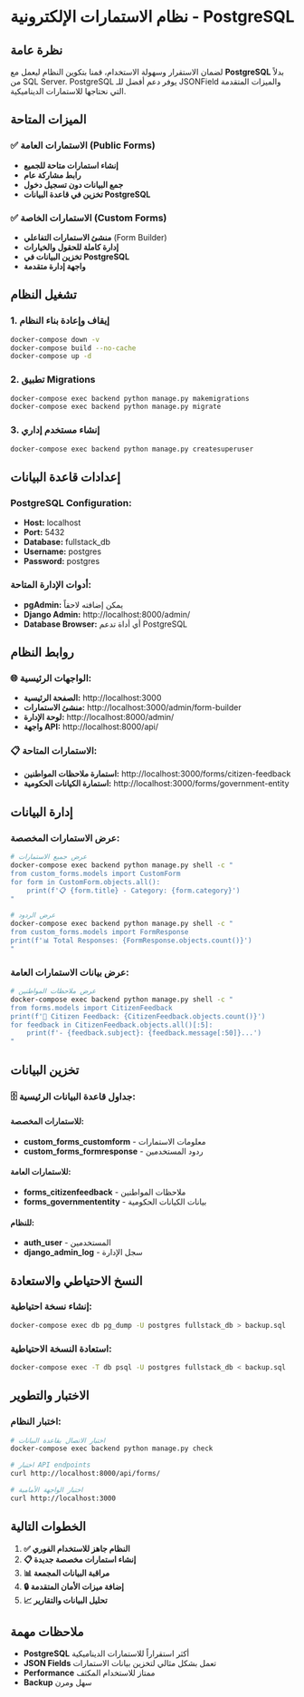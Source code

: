 # نظام الاستمارات الإلكترونية - PostgreSQL

## نظرة عامة

لضمان الاستقرار وسهولة الاستخدام، قمنا بتكوين النظام ليعمل مع **PostgreSQL** بدلاً من SQL Server. PostgreSQL يوفر دعم أفضل للـ JSONField والميزات المتقدمة التي نحتاجها للاستمارات الديناميكية.

## الميزات المتاحة

### ✅ الاستمارات العامة (Public Forms)
- **إنشاء استمارات متاحة للجميع**
- **رابط مشاركة عام** 
- **جمع البيانات دون تسجيل دخول**
- **تخزين في قاعدة البيانات PostgreSQL**

### ✅ الاستمارات الخاصة (Custom Forms)  
- **منشئ الاستمارات التفاعلي** (Form Builder)
- **إدارة كاملة للحقول والخيارات**
- **تخزين البيانات في PostgreSQL**
- **واجهة إدارة متقدمة**

## تشغيل النظام

### 1. إيقاف وإعادة بناء النظام
```bash
docker-compose down -v
docker-compose build --no-cache
docker-compose up -d
```

### 2. تطبيق Migrations
```bash
docker-compose exec backend python manage.py makemigrations
docker-compose exec backend python manage.py migrate
```

### 3. إنشاء مستخدم إداري
```bash
docker-compose exec backend python manage.py createsuperuser
```

## إعدادات قاعدة البيانات

### PostgreSQL Configuration:
- **Host:** localhost
- **Port:** 5432  
- **Database:** fullstack_db
- **Username:** postgres
- **Password:** postgres

### أدوات الإدارة المتاحة:
- **pgAdmin:** يمكن إضافته لاحقاً
- **Django Admin:** http://localhost:8000/admin/
- **Database Browser:** أي أداة تدعم PostgreSQL

## روابط النظام

### 🌐 الواجهات الرئيسية:
- **الصفحة الرئيسية:** http://localhost:3000
- **منشئ الاستمارات:** http://localhost:3000/admin/form-builder  
- **لوحة الإدارة:** http://localhost:8000/admin/
- **واجهة API:** http://localhost:8000/api/

### 📋 الاستمارات المتاحة:
- **استمارة ملاحظات المواطنين:** http://localhost:3000/forms/citizen-feedback
- **استمارة الكيانات الحكومية:** http://localhost:3000/forms/government-entity

## إدارة البيانات

### عرض الاستمارات المخصصة:
```bash
# عرض جميع الاستمارات
docker-compose exec backend python manage.py shell -c "
from custom_forms.models import CustomForm
for form in CustomForm.objects.all():
    print(f'📋 {form.title} - Category: {form.category}')
"

# عرض الردود
docker-compose exec backend python manage.py shell -c "
from custom_forms.models import FormResponse
print(f'📊 Total Responses: {FormResponse.objects.count()}')
"
```

### عرض بيانات الاستمارات العامة:
```bash
# عرض ملاحظات المواطنين
docker-compose exec backend python manage.py shell -c "
from forms.models import CitizenFeedback
print(f'💬 Citizen Feedback: {CitizenFeedback.objects.count()}')
for feedback in CitizenFeedback.objects.all()[:5]:
    print(f'- {feedback.subject}: {feedback.message[:50]}...')
"
```

## تخزين البيانات

### 🗄️ جداول قاعدة البيانات الرئيسية:

#### للاستمارات المخصصة:
- **custom_forms_customform** - معلومات الاستمارات
- **custom_forms_formresponse** - ردود المستخدمين

#### للاستمارات العامة:
- **forms_citizenfeedback** - ملاحظات المواطنين
- **forms_governmententity** - بيانات الكيانات الحكومية

#### للنظام:
- **auth_user** - المستخدمين
- **django_admin_log** - سجل الإدارة

## النسخ الاحتياطي والاستعادة

### إنشاء نسخة احتياطية:
```bash
docker-compose exec db pg_dump -U postgres fullstack_db > backup.sql
```

### استعادة النسخة الاحتياطية:
```bash  
docker-compose exec -T db psql -U postgres fullstack_db < backup.sql
```

## الاختبار والتطوير

### اختبار النظام:
```bash
# اختبار الاتصال بقاعدة البيانات
docker-compose exec backend python manage.py check

# اختبار API endpoints
curl http://localhost:8000/api/forms/

# اختبار الواجهة الأمامية
curl http://localhost:3000
```

## الخطوات التالية

1. **✅ النظام جاهز للاستخدام الفوري**
2. **📋 إنشاء استمارات مخصصة جديدة**
3. **📊 مراقبة البيانات المجمعة**
4. **🔒 إضافة ميزات الأمان المتقدمة**
5. **📈 تحليل البيانات والتقارير**

## ملاحظات مهمة

- **PostgreSQL** أكثر استقراراً للاستمارات الديناميكية
- **JSON Fields** تعمل بشكل مثالي لتخزين بيانات الاستمارات
- **Performance** ممتاز للاستخدام المكثف
- **Backup** سهل ومرن
